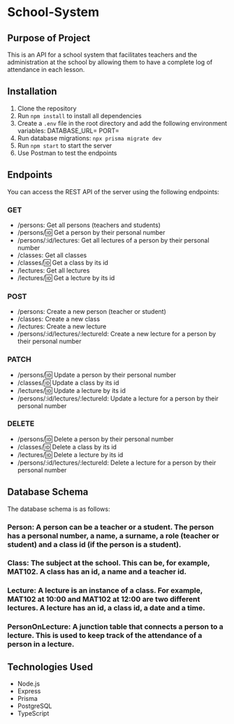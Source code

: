 # School-System

## Purpose of Project

This is an API for a school system that facilitates teachers and the administration at the school by allowing them to have a complete log of attendance in each lesson.

## Installation

1. Clone the repository
2. Run `npm install` to install all dependencies
3. Create a `.env` file in the root directory and add the following environment variables:
   DATABASE_URL=
   PORT=
4. Run database migrations: `npx prisma migrate dev`
5. Run `npm start` to start the server
6. Use Postman to test the endpoints

## Endpoints
You can access the REST API of the server using the following endpoints:
### GET
- /persons: Get all persons (teachers and students)
- /persons/:id: Get a person by their personal number
- /persons/:id/lectures: Get all lectures of a person by their personal number
- /classes: Get all classes
- /classes/:id: Get a class by its id
- /lectures: Get all lectures
- /lectures/:id: Get a lecture by its id

### POST
- /persons: Create a new person (teacher or student)
- /classes: Create a new class
- /lectures: Create a new lecture
- /persons/:id/lectures/:lectureId: Create a new lecture for a person by their personal number

### PATCH
- /persons/:id: Update a person by their personal number
- /classes/:id: Update a class by its id
- /lectures/:id: Update a lecture by its id
- /persons/:id/lectures/:lectureId: Update a lecture for a person by their personal number

### DELETE
- /persons/:id: Delete a person by their personal number
- /classes/:id: Delete a class by its id
- /lectures/:id: Delete a lecture by its id
- /persons/:id/lectures/:lectureId: Delete a lecture for a person by their personal number

## Database Schema
The database schema is as follows:
### Person: A person can be a teacher or a student. The person has a personal number, a name, a surname, a role (teacher or student) and a class id (if the person is a student).
### Class: The subject at the school. This can be, for example, MAT102. A class has an id, a name and a teacher id.
### Lecture: A lecture is an instance of a class. For example, MAT102 at 10:00 and MAT102 at 12:00 are two different lectures. A lecture has an id, a class id, a date and a time.
### PersonOnLecture: A junction table that connects a person to a lecture. This is used to keep track of the attendance of a person in a lecture.

## Technologies Used

- Node.js
- Express
- Prisma
- PostgreSQL
- TypeScript
